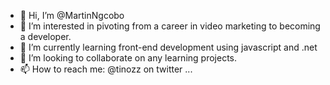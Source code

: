 - 👋 Hi, I’m @MartinNgcobo
- 👀 I’m interested in pivoting from a career in video marketing to becoming a developer.
- 🌱 I’m currently learning front-end development using javascript and .net
- 💞️ I’m looking to collaborate on any learning projects.
- 📫 How to reach me: @tinozz on twitter ...

<!---
MartinNgcobo/MartinNgcobo is a ✨ special ✨ repository because its `README.md` (this file) appears on your GitHub profile.
You can click the Preview link to take a look at your changes.
--->
